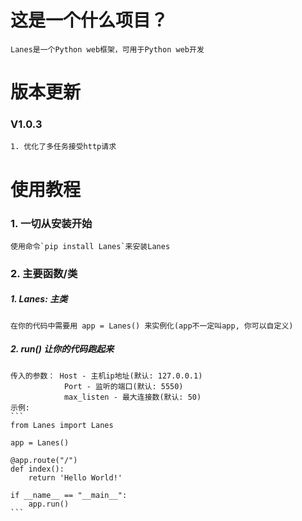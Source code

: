 # 这是一个什么项目？
    Lanes是一个Python web框架，可用于Python web开发

# 版本更新
### V1.0.3
    1. 优化了多任务接受http请求

# 使用教程
### 1. 一切从安装开始
    使用命令`pip install Lanes`来安装Lanes
### 2. 主要函数/类
##### 1. Lanes: 主类
    在你的代码中需要用 app = Lanes() 来实例化(app不一定叫app, 你可以自定义)
##### 2. run() 让你的代码跑起来
    传入的参数： Host - 主机ip地址(默认: 127.0.0.1)
                Port - 监听的端口(默认: 5550)
                max_listen - 最大连接数(默认: 50)
    示例: 
    ```
    from Lanes import Lanes

    app = Lanes()

    @app.route("/")
    def index():
        return 'Hello World!'

    if __name__ == "__main__":
        app.run()
    ```
    
